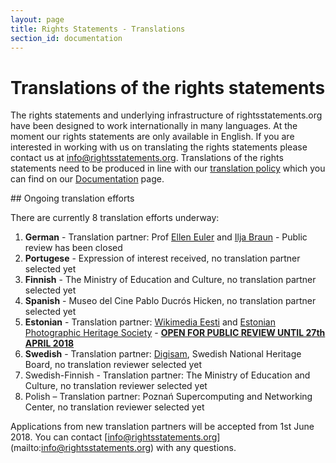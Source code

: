 ```yaml
---
layout: page
title: Rights Statements - Translations
section_id: documentation
---
```


# Translations of the rights statements

The rights statements and underlying infrastructure of rightsstatements.org have been designed to work internationally in many languages. At the moment our rights statements are only available in English. If you are interested in working with us on translating the rights statements please contact us at [info@rightsstatements.org](mailto:info@rightsstatements.org). Translations of the rights statements need to be produced in line with our [translation policy](/en/documentation/translation-policy/) which you can find on our [Documentation](/en/documentation/) page.

<div class="box">
## Ongoing translation efforts

There are currently 8 translation efforts underway:

1. **German** - Translation partner: Prof [Ellen Euler](https://www.fh-potsdam.de/studieren/fachbereiche/informationswissenschaften/personen/lehrende/detailansicht/person-action/ellen-euler/show/Person/) and [Ilja Braun](http://iljabraun.de/) - Public review has been closed
2. **Portugese** -  Expression of interest received, no translation partner selected yet
3. **Finnish** - The Ministry of Education and Culture, no translation partner selected yet
4. **Spanish** - Museo del Cine Pablo Ducrós Hicken, no translation partner selected yet
5. **Estonian** - Translation partner: [Wikimedia Eesti](https://ee.wikimedia.org/wiki/Esileht) and [Estonian Photographic Heritage Society](http://fotoparand.org.ee/wp/eng/) - **[OPEN FOR PUBLIC REVIEW UNTIL 27th APRIL 2018](https://docs.google.com/document/d/1-Kb3Ji_-8TkAIHl2S2l2JMcGC1X68x1NtV4ang35efo/edit?usp=sharing)**
6. **Swedish** - Translation partner: [Digisam](http://www.digisam.se/?lang=en), Swedish National Heritage Board, no translation reviewer selected yet
7. Swedish-Finnish - Translation partner: The Ministry of Education and Culture, no translation reviewer selected yet
8. Polish – Translation partner: Poznań Supercomputing and Networking Center, no translation reviewer selected yet 

Applications from new translation partners will be accepted from 1st June 2018.  You can contact [info@rightsstatements.org] (mailto:info@rightsstatements.org) with any questions. 
</div>
